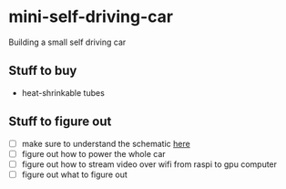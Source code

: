 # mini-self-driving-car
Building a small self driving car


## Stuff to buy
- heat-shrinkable tubes


## Stuff to figure out
- [ ] make sure to understand the schematic [here](https://business.tutsplus.com/tutorials/controlling-dc-motors-using-python-with-a-raspberry-pi--cms-20051)
- [ ] figure out how to power the whole car
- [ ] figure out how to stream video over wifi from raspi to gpu computer
- [ ] figure out what to figure out
